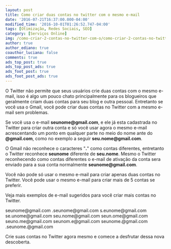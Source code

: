 ```yaml
---
layout: post
title: Como criar duas contas no twitter com o mesmo e-mail
date: '2016-07-21T16:37:00.000-04:00'
modified_time: '2016-10-01T01:26:52.747-04:00'
tags: [Otimização, Redes Sociais, SEO]
category: [Serviços Online]
img: /como-criar-2-contas-no-twitter-com-o/como-criar-2-contas-no-twitter-com-o.jpg
author: true
author_ediano: true
coauthor_luciana: false
comments: true
ads_top_post: true
ads_top_post_ads: true
ads_foot_post: true
ads_foot_post_ads: true
---
```


O Twitter não permite que seus usuários crie duas contas com o mesmo e-mail, isso é algo um pouco chato principalmente para os blogueiros que geralmente criam duas contas para seu blog e outra pessoal. Entretanto se você usa o Gmail, você pode criar duas contas no Twitter com a mesmo e-mail sem problemas.

Se você usa o e-mail **seunome<span/>@gmail<span/>.com**, e ele já esta cadastrada no Twitter para criar outra conta e só você usar agora o mesmo e-mail acrescentando um ponto em qualquer parte no meio do nome ante do **@gmail<span/>.com**, como no exemplo a seguir **seu<span/>.nome<span/>@gmail<span/>.com**.

O Gmail não reconhece o caracteres "**.**" como contas diferentes, entretanto o Twitter reconhece **seunome** diferente de **seu<span/>.nome**. Mesmo o Twitter reconhecendo como contas diferentes o e-mail de ativação da conta sera enviado para a sua conta normalmente **seunome<span/>@gmail<span/>.com**.

Você não pode só usar o mesmo e-mail para criar apenas duas contas no Twitter. Você pode usar o mesmo e-mail para criar mais de 5 contas se preferir.

Veja mais exemplos de e-mail sugeridos para você criar mais contas no Twitter.

seunome<span/>@gmail<span/>.com
.seunome<span/>@gmail<span/>.com
s<span/>.eunome<span/>@gmail<span/>.com
se<span/>.unome<span/>@gmail<span/>.com
seu<span/>.nome<span/>@gmail<span/>.com
seun<span/>.ome<span/>@gmail<span/>.com
seuno<span/>.me<span/>@gmail<span/>.com
seunom<span/>.e<span/>@gmail<span/>.com
seunome.<span/>@gmail<span/>.com
.seunome.<span/>@gmail<span/>.com

Crie suas contas no Twitter agora mesmo e comece a desfrutar dessa nova descoberta.